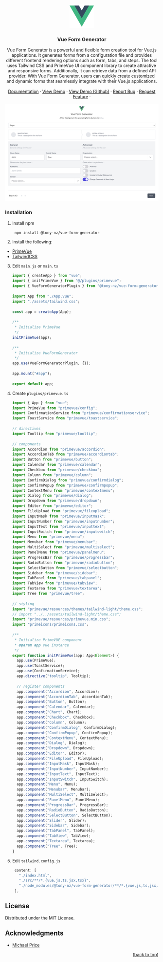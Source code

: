 <!-- Improved compatibility of back to top link: See: https://github.com/othneildrew/Best-README-Template/pull/73 -->

<a name="readme-top"></a>

<!-- PROJECT LOGO -->
<div align="center">
  <a href="https://github.com/tony-nz/vue-form-generator">
    <img src="docs/images/logo.png" alt="Logo" width="80" height="80">
  </a>

<h3 align="center">Vue Form Generator</h3>

  <p align="center">
    Vue Form Generator is a powerful and flexible form creation tool for Vue.js applications. It generates forms from a configuration file and provides different frontend rendering options such as form, tabs, and steps. The tool uses Tailwind CSS and PrimeVue UI component library to create attractive and responsive forms. Additionally, it can retrieve data from a defined API provider. With Vue Form Generator, users can quickly create customized and dynamic forms that seamlessly integrate with their Vue.js applications.
    <br />
    <br />
    <a href="#">Documentation</a>
    ·
    <a href="https://vue-form-generator.netlify.app/" target="_blank">View Demo</a>
    ·
    <a href="https://github.com/tony-nz/vue-form-generator-example" target="_blank">View Demo (Github)</a>
    ·
    <a href="https://github.com/tony-nz/vue-form-generator/issues">Report Bug</a>
    ·
    <a href="https://github.com/tony-nz/vue-form-generator/issues">Request Feature</a>
    ·
  </p>
</div>

[![Vue Form Generator Screen Shot][product-screenshot]](https://example.com)

### Installation

1. Install npm
   ```sh
    npm install @tony-nz/vue-form-generator
   ```
2. Install the following:

- [PrimeVue](https://primevue.org/setup)
- [TailwindCSS](https://v2.tailwindcss.com/docs/guides/vue-3-vite)

3. Edit `main.js` or `main.ts`

   ```ts
   import { createApp } from "vue";
   import { initPrimeVue } from "@/plugins/primevue";
   import { VueFormGeneratorPlugin } from "@tony-nz/vue-form-generator";

   import App from "./App.vue";
   import "./assets/tailwind.css";

   const app = createApp(App);

   /**
    * Initialize PrimeVue
    */
   initPrimeVue(app);

   /**
    * Initialize VueFormGenerator
    */
   app.use(VueFormGeneratorPlugin, {});

   app.mount("#app");

   export default app;
   ```

4. Create `plugins/primevue.ts`

   ```ts
   import { App } from "vue";
   import PrimeVue from "primevue/config";
   import ConfirmationService from "primevue/confirmationservice";
   import ToastService from "primevue/toastservice";

   // directives
   import Tooltip from "primevue/tooltip";

   // components
   import Accordion from "primevue/accordion";
   import AccordionTab from "primevue/accordiontab";
   import Button from "primevue/button";
   import Calendar from "primevue/calendar";
   import Checkbox from "primevue/checkbox";
   import Column from "primevue/column";
   import ConfirmDialog from "primevue/confirmdialog";
   import ConfirmPopup from "primevue/confirmpopup";
   import ContextMenu from "primevue/contextmenu";
   import Dialog from "primevue/dialog";
   import Dropdown from "primevue/dropdown";
   import Editor from "primevue/editor";
   import FileUpload from "primevue/fileupload";
   import InputMask from "primevue/inputmask";
   import InputNumber from "primevue/inputnumber";
   import InputText from "primevue/inputtext";
   import InputSwitch from "primevue/inputswitch";
   import Menu from "primevue/menu";
   import Menubar from "primevue/menubar";
   import MultiSelect from "primevue/multiselect";
   import PanelMenu from "primevue/panelmenu";
   import ProgressBar from "primevue/progressbar";
   import RadioButton from "primevue/radiobutton";
   import SelectButton from "primevue/selectbutton";
   import Sidebar from "primevue/sidebar";
   import TabPanel from "primevue/tabpanel";
   import TabView from "primevue/tabview";
   import Textarea from "primevue/textarea";
   import Tree from "primevue/tree";

   // styling
   import "primevue/resources/themes/tailwind-light/theme.css";
   // import "../../assets/tailwind-light/theme.css";
   import "primevue/resources/primevue.min.css";
   import "primeicons/primeicons.css";

   /**
    * Initialize PrimeVUE component
    * @param app vue instance
    */
   export function initPrimeVue(app: App<Element>) {
     app.use(PrimeVue);
     app.use(ToastService);
     app.use(ConfirmationService);
     app.directive("tooltip", Tooltip);

     // register components
     app.component("Accordion", Accordion);
     app.component("AccordionTab", AccordionTab);
     app.component("Button", Button);
     app.component("Calendar", Calendar);
     app.component("Chart", Chart);
     app.component("Checkbox", Checkbox);
     app.component("Column", Column);
     app.component("ConfirmDialog", ConfirmDialog);
     app.component("ConfirmPopup", ConfirmPopup);
     app.component("ContextMenu", ContextMenu);
     app.component("Dialog", Dialog);
     app.component("Dropdown", Dropdown);
     app.component("Editor", Editor);
     app.component("FileUpload", FileUpload);
     app.component("InputMask", InputMask);
     app.component("InputNumber", InputNumber);
     app.component("InputText", InputText);
     app.component("InputSwitch", InputSwitch);
     app.component("Menu", Menu);
     app.component("Menubar", Menubar);
     app.component("MultiSelect", MultiSelect);
     app.component("PanelMenu", PanelMenu);
     app.component("ProgressBar", ProgressBar);
     app.component("RadioButton", RadioButton);
     app.component("SelectButton", SelectButton);
     app.component("Slider", Slider);
     app.component("Sidebar", Sidebar);
     app.component("TabPanel", TabPanel);
     app.component("TabView", TabView);
     app.component("Textarea", Textarea);
     app.component("Tree", Tree);
   }
   ```

5. Edit `tailwind.config.js`
   ```js
    content: [
      "./index.html",
      "./src/**/*.{vue,js,ts,jsx,tsx}",
      "./node_modules/@tony-nz/vue-form-generator/**/*.{vue,js,ts,jsx,tsx}",
    ],
   ```

<!-- LICENSE -->

## License

Distributed under the MIT License.

## Acknowledgments

- [Michael Price](https://github.com/MickyPrice)

<p align="right">(<a href="#readme-top">back to top</a>)</p>

<!-- MARKDOWN LINKS & IMAGES -->
<!-- https://www.markdownguide.org/basic-syntax/#reference-style-links -->

[contributors-shield]: https://img.shields.io/github/contributors/tony-nz/vue-form-generator.svg?style=for-the-badge
[contributors-url]: https://github.com/tony-nz/vue-form-generator/graphs/contributors
[forks-shield]: https://img.shields.io/github/forks/tony-nz/vue-form-generator.svg?style=for-the-badge
[forks-url]: https://github.com/tony-nz/vue-form-generator/network/members
[stars-shield]: https://img.shields.io/github/stars/tony-nz/vue-form-generator.svg?style=for-the-badge
[stars-url]: https://github.com/tony-nz/vue-form-generator/stargazers
[issues-shield]: https://img.shields.io/github/issues/tony-nz/vue-form-generator.svg?style=for-the-badge
[issues-url]: https://github.com/tony-nz/vue-form-generator/issues
[product-screenshot]: docs/images/screenshot.png
